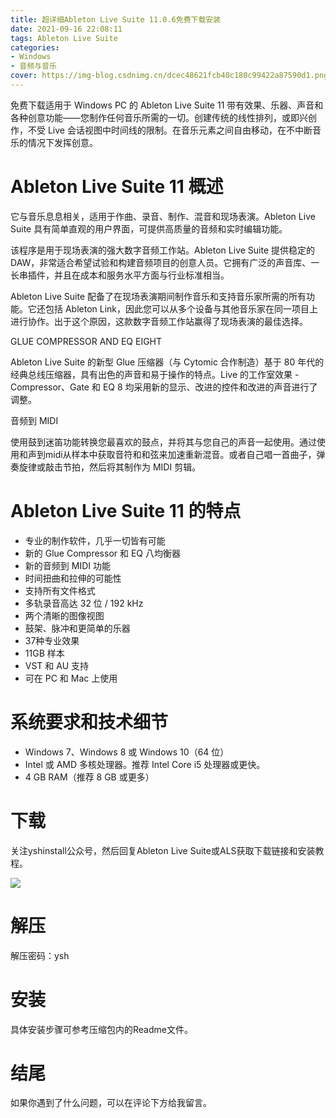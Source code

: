 ```yaml
---
title: 超详细Ableton Live Suite 11.0.6免费下载安装
date: 2021-09-16 22:08:11
tags: Ableton Live Suite
categories: 
- Windows
- 音频与音乐
cover: https://img-blog.csdnimg.cn/dcec48621fcb40c180c99422a87590d1.png
---
```


免费下载适用于 Windows PC 的 Ableton Live Suite 11 带有效果、乐器、声音和各种创意功能——您制作任何音乐所需的一切。创建传统的线性排列，或即兴创作，不受 Live 会话视图中时间线的限制。在音乐元素之间自由移动，在不中断音乐的情况下发挥创意。

# Ableton Live Suite 11 概述
它与音乐息息相关，适用于作曲、录音、制作、混音和现场表演。Ableton Live Suite 具有简单直观的用户界面，可提供高质量的音频和实时编辑功能。

该程序是用于现场表演的强大数字音频工作站。Ableton Live Suite 提供稳定的 DAW，非常适合希望试验和构建音频项目的创意人员。它拥有广泛的声音库、一长串插件，并且在成本和服务水平方面与行业标准相当。

Ableton Live Suite 配备了在现场表演期间制作音乐和支持音乐家所需的所有功能。它还包括 Ableton Link，因此您可以从多个设备与其他音乐家在同一项目上进行协作。出于这个原因，这款数字音频工作站赢得了现场表演的最佳选择。

GLUE COMPRESSOR AND EQ EIGHT

Ableton Live Suite 的新型 Glue 压缩器（与 Cytomic 合作制造）基于 80 年代的经典总线压缩器，具有出色的声音和易于操作的特点。Live 的工作室效果 - Compressor、Gate 和 EQ 8 均采用新的显示、改进的控件和改进的声音进行了调整。

音频到 MIDI

使用鼓到迷笛功能转换您最喜欢的鼓点，并将其与您自己的声音一起使用。通过使用和声到midi从样本中获取音符和和弦来加速重新混音。或者自己唱一首曲子，弹奏旋律或敲击节拍，然后将其制作为 MIDI 剪辑。

# Ableton Live Suite 11 的特点
- 专业的制作软件，几乎一切皆有可能
- 新的 Glue Compressor 和 EQ 八均衡器
- 新的音频到 MIDI 功能
- 时间扭曲和拉伸的可能性
- 支持所有文件格式
- 多轨录音高达 32 位 / 192 kHz
- 两个清晰的图像视图
- 鼓架、脉冲和更简单的乐器
- 37种专业效果
- 11GB 样本
- VST 和 AU 支持
- 可在 PC 和 Mac 上使用

# 系统要求和技术细节
- Windows 7、Windows 8 或 Windows 10（64 位）
- Intel 或 AMD 多核处理器。推荐 Intel Core i5 处理器或更快。
- 4 GB RAM（推荐 8 GB 或更多）

# 下载
关注yshinstall公众号，然后回复Ableton Live Suite或ALS获取下载链接和安装教程。

![](https://img-blog.csdnimg.cn/f824f9d6c4ca40549a3d02de1938c17c.jpg#pic_center)

# 解压
解压密码：ysh

# 安装
具体安装步骤可参考压缩包内的Readme文件。

# 结尾
如果你遇到了什么问题，可以在评论下方给我留言。

